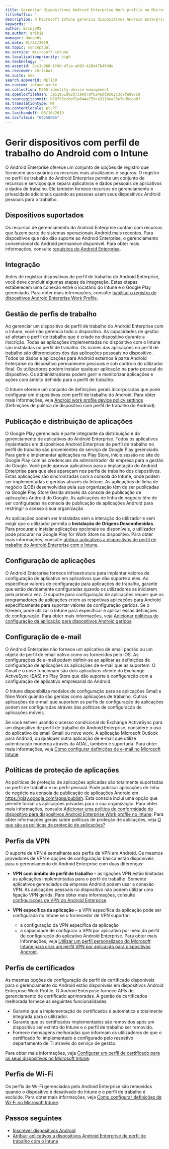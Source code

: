 ```yaml
---
title: Gerenciar dispositivos Android Enterprise Work profile no Microsoft Intune
titleSuffix: ''
description: O Microsoft Intune gerencia dispositivos Android Enterprise de perfil de trabalho para fornecer recursos de gerenciamento adicionais e privacidade quando as pessoas usam seus dispositivos Android pessoais para o trabalho.
keywords: ''
author: ErikjeMS
ms.author: erikje
manager: dougeby
ms.date: 01/22/2019
ms.topic: conceptual
ms.service: microsoft-intune
ms.localizationpriority: high
ms.technology: ''
ms.assetid: 2cc3c960-1fdd-47ca-a693-420d47b403de
ms.reviewer: chrisbal
ms.suite: ems
search.appverid: MET150
ms.custom: intune-azure
ms.collection: M365-identity-device-management
ms.openlocfilehash: 3a51951d02d73a0d79f6246dd9502c3c7fe89759
ms.sourcegitcommit: b78793ccbef2a644a759ca3110ea73e7ed6ceb8f
ms.translationtype: MT
ms.contentlocale: pt-PT
ms.lasthandoff: 08/16/2019
ms.locfileid: "69550085"
---
```

# <a name="manage-android-work-profile-devices-with-intune"></a>Gerir dispositivos com perfil de trabalho do Android com o Intune

O Android Enterprise oferece um conjunto de opções de registro que fornecem aos usuários os recursos mais atualizados e seguros. O registro no perfil de trabalho do Android Enterprise permite um conjunto de recursos e serviços que separa aplicativos e dados pessoais de aplicativos e dados de trabalho. Ele também fornece recursos de gerenciamento e privacidade adicionais quando as pessoas usam seus dispositivos Android pessoais para o trabalho. 

## <a name="supported-devices"></a>Dispositivos suportados

Os recursos de gerenciamento do Android Enterprise contam com recursos que fazem parte de sistemas operacionais Android mais recentes. Para dispositivos que não dão suporte ao Android Enterprise, o gerenciamento convencional do Android permanece disponível. Para obter mais informações, consulte [requisitos do Android Enterprise](https://support.google.com/work/android/answer/6174145?hl=en&ref_topic=6151012).

## <a name="onboarding"></a>Integração

Antes de registrar dispositivos de perfil de trabalho do Android Enterprise, você deve concluir algumas etapas de integração. Estas etapas estabelecem uma conexão entre o locatário do Intune e o Google Play gerenciado. Para obter mais informações, consulte [habilitar o registro de dispositivos Android Enterprise Work Profile](android-work-profile-enroll.md).

## <a name="work-profile-management"></a>Gestão de perfis de trabalho

Ao gerenciar um dispositivo de perfil de trabalho do Android Enterprise com o Intune, você não gerencia todo o dispositivo. As capacidades de gestão só afetam o perfil de trabalho que é criado no dispositivo durante a inscrição. Todas as aplicações implementadas no dispositivo com o Intune são instaladas no perfil de trabalho. Os ícones das aplicações no perfil de trabalho são diferenciados dos das aplicações pessoais no dispositivo. Todos os dados e aplicações para Android externos à parte Android Enterprise do dispositivo permanecem pessoais e sob controlo do utilizador final. Os utilizadores podem instalar qualquer aplicação na parte pessoal do dispositivo. Os administradores podem gerir e monitorizar aplicações e ações com âmbito definido para o perfil de trabalho.

O Intune oferece um conjunto de definições gerais incorporadas que pode configurar em dispositivos com perfil de trabalho do Android. Para obter mais informações, veja [Android work profile device policy settings](compliance-policy-create-android-for-work.md) (Definições de política de dispositivo com perfil de trabalho do Android).

## <a name="app-publishing-and-distribution"></a>Publicação e distribuição de aplicações

O Google Play gerenciado é parte integrante da distribuição e do gerenciamento de aplicativos do Android Enterprise. Todos os aplicativos implantados em dispositivos Android Enterprise de perfil de trabalho no perfil de trabalho são provenientes do serviço de Google Play gerenciado. Para gerir e implementar aplicações na Play Store, inicie sessão no site do Google Play com as credenciais de administrador da empresa para a gestão do Google. Você pode aprovar aplicativos para a implantação do Android Enterprise para que eles apareçam nos perfis de trabalho dos dispositivos. Estas aplicações são sincronizadas com a consola do Intune, onde podem ser implementadas e geridas através do Intune. As aplicações de linha de negócio (LOB) desenvolvidas pela sua organização têm de ser publicadas na Google Play Store Gerida através da consola de publicação de aplicações Android do Google. As aplicações de linha de negócio têm de ser configuradas na consola de publicação de aplicações Android para restringir o acesso à sua organização.

As aplicações podem ser instaladas sem a interação do utilizador e sem exigir que o utilizador permita a **Instalação de Origens Desconhecidas**. Para procurar e instalar aplicações opcionais ou disponíveis, o utilizador pode procurar na Google Play for Work Store no dispositivo. Para obter mais informações, consulte [atribuir aplicativos a dispositivos de perfil de trabalho do Android Enterprise com o Intune](apps-add-android-for-work.md).

## <a name="app-configuration"></a>Configuração de aplicações

O Android Enterprise fornece infraestrutura para implantar valores de configuração de aplicativo em aplicativos que dão suporte a eles. Ao especificar valores de configuração para aplicações de trabalho, garante que estão devidamente configuradas quando os utilizadores as iniciarem pela primeira vez. O suporte para configuração de aplicações requer que os programadores de aplicações criem as respetivas aplicações para Android especificamente para suportar valores de configuração geridos. Se o fizerem, pode utilizar o Intune para especificar e aplicar essas definições de configuração. Para obter mais informações, veja [Adicionar políticas de configuração da aplicação para dispositivos Android geridos](app-configuration-policies-use-android.md).

## <a name="email-configuration"></a>Configuração de e-mail

O Android Enterprise não fornece um aplicativo de email padrão ou um objeto de perfil de email nativo como os fornecidos pelo iOS. As configurações de e-mail podem definir-se ao aplicar as definições de configuração de aplicações às aplicações de e-mail que as suportem. O Gmail e o nove funcionam são dois aplicativos cliente do Exchange ActiveSync (EAS) no Play Store que dão suporte à configuração com a configuração de aplicativo empresarial do Android.

O Intune disponibiliza modelos de configuração para as aplicações Gmail e Nine Work quando são geridas como aplicações de trabalho. Outras aplicações de e-mail que suportem os perfis de configuração de aplicações podem ser configuradas através das políticas de configuração de aplicações móveis.

Se você estiver usando o acesso condicional do Exchange ActiveSync para um dispositivo de perfil de trabalho do Android Enterprise, considere o uso do aplicativo de email Gmail ou nove work. A aplicação Microsoft Outlook para Android, ou qualquer outra aplicação de e-mail que utilize autenticação moderna através da ADAL, também é suportada. Para obter mais informações, veja [Como configurar definições de e-mail no Microsoft Intune](email-settings-configure.md).

## <a name="app-protection-policies"></a>Políticas de proteção de aplicações

As políticas de proteção de aplicações aplicadas são totalmente suportadas no perfil de trabalho e no perfil pessoal. Pode publicar aplicações de linha de negócio na consola de publicação de aplicações Android em https://play.google.com/apps/publish. Esta consola inclui uma opção que permite tornar as aplicações privadas para a sua organização. Para obter mais informações, consulte [Adicionar uma política de conformidade do dispositivo para dispositivos Android Enterprise Work profile no Intune](compliance-policy-create-android-for-work.md). Para obter informações gerais sobre políticas de proteção de aplicações, veja [O que são as políticas de proteção de aplicações?](app-protection-policy.md)

## <a name="vpn-profiles"></a>Perfis da VPN

O suporte de VPN é semelhante aos perfis de VPN em Android. Os mesmos provedores de VPN e opções de configuração básica estão disponíveis para o gerenciamento do Android Enterprise com duas diferenças:

- **VPN com âmbito de perfil de trabalho** – as ligações VPN estão limitadas às aplicações implementadas para o perfil de trabalho. Somente aplicativos gerenciados da empresa Android podem usar a conexão VPN. As aplicações pessoais no dispositivo não podem utilizar uma ligação VPN gerida. Para obter mais informações, consulte [configurações de VPN do Android Enterprise](vpn-settings-android-enterprise.md).

- **VPN específica da aplicação** – a VPN específica da aplicação pode ser configurada no Intune se o fornecedor de VPN suportar:
  - a configuração da VPN específica da aplicação
  - a capacidade de configurar a VPN por aplicativo por meio do perfil de configuração do aplicativo Android Enterprise.
  Para obter mais informações, veja [Utilizar um perfil personalizado do Microsoft Intune para criar um perfil VPN por aplicação para dispositivos Android](android-pulse-secure-per-app-vpn.md).

## <a name="certificate-profiles"></a>Perfis de certificados

As mesmas opções de configuração de perfil de certificado disponíveis para o gerenciamento do Android estão disponíveis em dispositivos Android Enterprise Work Profile. O Android Enterprise fornece APIs de gerenciamento de certificado aprimoradas. A gestão de certificados melhorada fornece as seguintes funcionalidades:

- Garante que a implementação de certificados é automática e totalmente integrada para o utilizador.
- Garante que os certificados implementados são removidos após um dispositivo ser extinto do Intune e o perfil de trabalho ser removido.
- Fornece mensagens melhoradas que informam os utilizadores de que o certificado foi implementado e configurado pelo respetivo departamento de TI através do serviço de gestão.

Para obter mais informações, veja [Configurar um perfil de certificado para os seus dispositivos no Microsoft Intune](certificates-configure.md).

## <a name="wi-fi-profiles"></a>Perfis de Wi-Fi

Os perfis de Wi-Fi gerenciados pelo Android Enterprise são removidos quando o dispositivo é desativado do Intune e o perfil de trabalho é excluído. Para obter mais informações, veja [Como configurar definições de Wi-Fi no Microsoft Intune](wi-fi-settings-configure.md).

## <a name="next-steps"></a>Passos seguintes
- [Inscrever dispositivos Android](android-enroll.md)
- [Atribuir aplicativos a dispositivos Android Enterprise de perfil de trabalho com o Intune](apps-add-android-for-work.md)
